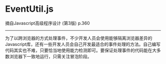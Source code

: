 # EventUtil.js

摘自Javascript高级程序设计 (第3版) p.360

---

为了以跨浏览器的方式处理事件，不少开发人员会使用能够隔离浏览器差异的Javascript库，还有一些开发人员会自己开发最适合的事件处理的方法。自己编写代码其实也不难，只要恰当地使用能力检测即可。要保证处理事件的代码能在大多数浏览器下一致地运行，只需关注冒泡阶段。

